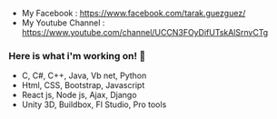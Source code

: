 - My Facebook : https://www.facebook.com/tarak.guezguez/
- My Youtube Channel : https://www.youtube.com/channel/UCCN3FOyDifUTskAlSrnvCTg

### Here is what i'm working on! 👋
- C, C#, C++, Java, Vb net, Python
- Html, CSS, Bootstrap, Javascript
- React js, Node js, Ajax, Django
- Unity 3D, Buildbox, Fl Studio, Pro tools
